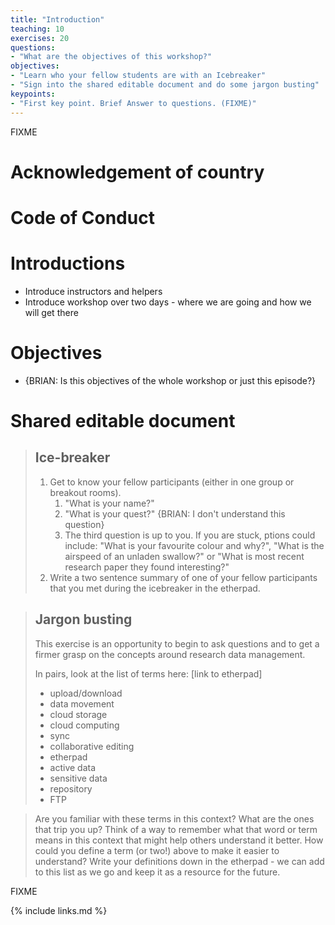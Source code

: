```yaml
---
title: "Introduction"
teaching: 10
exercises: 20
questions:
- "What are the objectives of this workshop?"
objectives:
- "Learn who your fellow students are with an Icebreaker"
- "Sign into the shared editable document and do some jargon busting"
keypoints:
- "First key point. Brief Answer to questions. (FIXME)"
---
```

FIXME



# Acknowledgement of country

# Code of Conduct

# Introductions

* Introduce instructors and helpers
* Introduce workshop over two days - where we are going and how we will get there

# Objectives

* {BRIAN: Is this objectives of the whole workshop or just this episode?}

# Shared editable document

> ## Ice-breaker
>
> 1. Get to know your fellow participants (either in one group or breakout rooms).
>    1. "What is your name?"
>    1. "What is your quest?" {BRIAN: I don't understand this question}
>    1. The third question is up to you. If you are stuck, ptions could include: "What is your favourite colour and why?", "What is the airspeed of an unladen swallow?" or "What is most recent research paper they found interesting?"
> 1. Write a two sentence summary of one of your fellow participants that you met during the icebreaker in the etherpad.


> ## Jargon busting
> This exercise is an opportunity to begin to ask questions and to get a firmer grasp on the concepts around research data management.
>
> In pairs, look at the list of terms here: [link to etherpad]
>
>* upload/download
>* data movement
>* cloud storage
>* cloud computing
>* sync
>* collaborative editing
>* etherpad
>* active data
>* sensitive data
>* repository
>* FTP

> Are you familiar with these terms in this context? What are the ones that trip you up? Think of a way to remember what that word or term means in this context that might help others understand it better. How could you define a term (or two!) above to make it easier to understand? Write your definitions down in the etherpad - we can add to this list as we go and keep it as a resource for the future.

FIXME











{% include links.md %}
